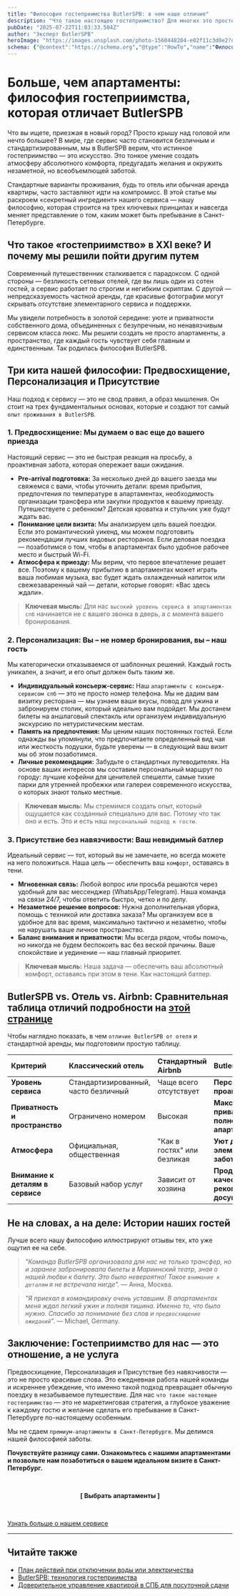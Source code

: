 ```yaml
---
title: "Философия гостеприимства ButlerSPB: в чем наше отличие"
description: "Что такое настоящее гостеприимство? Для многих это просто хороший сервис. Но для команды ButlerSPB — это целая философия, искусство предугадывать желания и создавать незабываемые впечатления. В нашей новой статье мы раскрываем секреты нашего подхода. Узнайте, почему мы считаем, что гостеприимство — это не набор правил, а искренняя забота о каждом госте, внимание к деталям, которые создают магию, и стремление превратить пребывание в Санкт-Петербурге в нечто большее, чем просто поездка. Мы расскажем, что отличает нас от других и как наша философия воплощается в каждой детали вашего отдыха."
pubDate: "2025-07-22T11:03:33.504Z"
author: "Эксперт ButlerSPB"
heroImage: "https://images.unsplash.com/photo-1560448204-e02f11c3d0e2?q=80&w=2070&auto=format&fit=crop"
schema: {"@context":"https://schema.org","@type":"HowTo","name":"Философия гостеприимства ButlerSPB: в чем наше отличие","description":"Что такое настоящее гостеприимство? Для многих это просто хороший сервис. Но для команды ButlerSPB — это целая философия, искусство предугадывать желания и создавать незабываемые впечатления. В нашей новой статье мы раскрываем секреты нашего подхода. Узнайте, почему мы считаем, что гостеприимство — это не набор правил, а искренняя забота о каждом госте, внимание к деталям, которые создают магию, и стремление превратить пребывание в Санкт-Петербурге в нечто большее, чем просто поездка. Мы расскажем, что отличает нас от других и как наша философия воплощается в каждой детали вашего отдыха.","image":{"@type":"ImageObject","url":"https://images.unsplash.com/photo-1560448204-e02f11c3d0e2?q=80&w=2070&auto=format&fit=crop"},"aggregateRating":{"@type":"AggregateRating","ratingValue":"4.7","reviewCount":749,"bestRating":"5","worstRating":"1"},"publisher":{"@type":"Organization","name":"Блог ButlerSPB","logo":{"@type":"ImageObject","url":"https://butlerspb-blog.netlify.app/favicon.ico"}},"mainEntityOfPage":{"@type":"WebPage","@id":"https://butlerspb-blog.netlify.app/blog/filosofiya-gostepriimstva-butlerspb-v-chem-nashe-otlichie/"}}
---
```


# Больше, чем апартаменты: философия гостеприимства, которая отличает ButlerSPB

Что вы ищете, приезжая в новый город? Просто крышу над головой или нечто большее? В мире, где сервис часто становится безличным и стандартизированным, мы в ButlerSPB верим, что истинное гостеприимство — это искусство. Это тонкое умение создать атмосферу абсолютного комфорта, предугадать желания и окружить незаметной, но всеобъемлющей заботой.

Стандартные варианты проживания, будь то отель или обычная аренда квартиры, часто заставляют идти на компромисс. В этой статье мы раскроем «секретный ингредиент» нашего сервиса — нашу философию, которая строится на трех ключевых принципах и навсегда меняет представление о том, каким может быть пребывание в Санкт-Петербурге.

## Что такое «гостеприимство» в XXI веке? И почему мы решили пойти другим путем

Современный путешественник сталкивается с парадоксом. С одной стороны — безликость сетевых отелей, где вы лишь один из сотен гостей, а сервис работает по строгим и негибким скриптам. С другой — непредсказуемость частной аренды, где красивые фотографии могут скрывать отсутствие элементарного сервиса и поддержки.

Мы увидели потребность в золотой середине: уюте и приватности собственного дома, объединенных с безупречным, но ненавязчивым сервисом класса люкс. Мы решили создать не просто апартаменты, а пространство, где каждый гость чувствует себя главным и единственным. Так родилась философия ButlerSPB.

## Три кита нашей философии: Предвосхищение, Персонализация и Присутствие

Наш подход к сервису — это не свод правил, а образ мышления. Он стоит на трех фундаментальных основах, которые и создают тот самый `опыт проживания в ButlerSPB`.

### 1. Предвосхищение: Мы думаем о вас еще до вашего приезда

Настоящий сервис — это не быстрая реакция на просьбу, а проактивная забота, которая опережает ваши ожидания.

*   **Pre-arrival подготовка:** За несколько дней до вашего заезда мы свяжемся с вами, чтобы уточнить детали: время прибытия, предпочтения по температуре в апартаментах, необходимость организации трансфера или закупки продуктов к вашему приезду. Путешествуете с ребенком? Детская кроватка и стульчик уже будут ждать вас.
*   **Понимание цели визита:** Мы анализируем цель вашей поездки. Если это романтический уикенд, мы можем подготовить рекомендации лучших видовых ресторанов. Если деловая поездка — позаботимся о том, чтобы в апартаментах было удобное рабочее место и быстрый Wi-Fi.
*   **Атмосфера к приезду:** Мы верим, что первое впечатление решает все. Поэтому к вашему прибытию в апартаментах может играть ваша любимая музыка, вас будет ждать охлажденный напиток или свежезаваренный чай — детали, которые говорят: «Вас здесь ждали».

> **Ключевая мысль:** Для нас `высокий уровень сервиса в апартаментах спб` начинается не с вашего звонка в дверь, а с момента вашего бронирования.

### 2. Персонализация: Вы – не номер бронирования, вы – наш гость

Мы категорически отказываемся от шаблонных решений. Каждый гость уникален, а значит, и его опыт должен быть таким же.

*   **Индивидуальный консьерж-сервис:** Наш `апартаменты с консьерж-сервисом спб` — это не просто номер телефона. Мы не дадим вам визитку ресторана — мы узнаем ваши вкусы, повод для ужина и забронируем столик, который идеально вам подойдет. Мы достанем билеты на аншлаговый спектакль или организуем индивидуальную экскурсию по нетуристическим местам.
*   **Память на предпочтения:** Мы ценим наших постоянных гостей. Если однажды вы упомянули, что предпочитаете определенный вид чая или жесткость подушки, будьте уверены — в следующий ваш визит мы об этом позаботимся.
*   **Личные рекомендации:** Забудьте о стандартных путеводителях. На основе ваших интересов мы составим персональный маршрут по городу: лучшие кофейни для ценителей спешелти, самые тихие парки для утренней пробежки или галереи современного искусства, о которых знают только местные.

> **Ключевая мысль:** Мы стремимся создать опыт, который ощущается как созданный специально для вас. Потому что так оно и есть. Это и есть наш `персональный подход к гостю`.

### 3. Присутствие без навязчивости: Ваш невидимый батлер

Идеальный сервис — тот, который вы не замечаете, но всегда можете на него положиться. Наша цель — обеспечить ваш `комфорт`, оставаясь в тени.

*   **Мгновенная связь:** Любой вопрос или просьба решаются через удобный для вас мессенджер (WhatsApp/Telegram). Наша команда на связи 24/7, чтобы ответить быстро, четко и по делу.
*   **Незаметное решение вопросов:** Нужна дополнительная уборка, помощь с техникой или доставка заказа? Мы организуем все в удобное для вас время, максимально тактично и незаметно, чтобы не нарушать ваше личное пространство.
*   **Баланс внимания и приватности:** Мы всегда рядом, чтобы помочь, но никогда не будем беспокоить вас без веской причины. Ваше спокойствие и уединение — наш главный приоритет.

> **Ключевая мысль:** Наша задача — обеспечить ваш абсолютный комфорт, оставаясь при этом в тени. Как настоящий батлер.

## ButlerSPB vs. Отель vs. Airbnb: Сравнительная таблица отличий подробности на <a href="https://butlerspb.ru/rent" target="_blank" rel="nofollow">этой странице</a>

Чтобы наглядно показать, в чем `отличие ButlerSPB от отеля` и стандартной аренды, мы подготовили простую таблицу.

| Критерий | Классический отель | Стандартный Airbnb | **ButlerSPB** |
| :--- | :--- | :--- | :--- |
| **Уровень сервиса** | Стандартизированный, часто безличный | Чаще всего отсутствует | **Персонализированный, проактивный, 24/7** |
| **Приватность и пространство** | Ограничено номером | Высокая | **Максимальная приватность + простор полноценных апартаментов** |
| **Атмосфера** | Официальная, общественная | "Как в гостях" или безликая | **Уют дома с элементами роскоши и заботы** |
| **Внимание к деталям в сервисе** | Базовый набор услуг | Зависит от хозяина | **Продумано всё: от качества белья до рекомендаций по досугу** |

## Не на словах, а на деле: Истории наших гостей

Лучше всего нашу философию иллюстрируют отзывы тех, кто уже ощутил ее на себе.

> *"Команда ButlerSPB организовала для нас не только трансфер, но и заранее забронировала билеты в Мариинский театр, зная о нашей любви к балету. Это было невероятно! Такое `внимание к деталям` я не встречала нигде".* — Анна, Москва.

> *"Я приехал в командировку очень уставшим. В апартаментах меня ждал легкий ужин и полная тишина. Именно то, что было нужно. Спасибо за понимание без слов и `предвосхищение ожиданий`".* — Michael, Germany.

## Заключение: Гостеприимство для нас — это отношение, а не услуга

Предвосхищение, Персонализация и Присутствие без навязчивости — это не просто красивые слова. Это ежедневная работа нашей команды и искреннее убеждение, что именно такой подход превращает обычную поездку в незабываемое путешествие. Для нас `что такое настоящее гостеприимство` — это не маркетинговая стратегия, а глубокое уважение к каждому гостю и желание сделать его пребывание в Санкт-Петербурге по-настоящему особенным.

Мы не сдаем `премиум-апартаменты в Санкт-Петербурге`. Мы делимся нашей философией заботы.

**Почувствуйте разницу сами. Ознакомьтесь с нашими апартаментами и позвольте нам позаботиться о вашем идеальном визите в Санкт-Петербург.**

<br>

**<p align="center"> [ Выбрать апартаменты ] </p>**

<br>

[Узнать больше о нашем сервисе](ссылка-на-страницу-услуг-или-о-нас)

---

## Читайте также

*   [План действий при отключении воды или электричества](/blog/plan-deystviy-pri-otklyuchenii-vody-ili-elektrichestva/)
*   [ButlerSPB: технология гостеприимства](/blog/butlerspb-tehnologiya-gostepriimstva/)
*   [Доверительное управление квартирой в СПБ для посуточной сдачи](/blog/doveritelnoe-upravlenie-kvartiroy-dlya-posutochnoy-sdachi-v-spb/)
